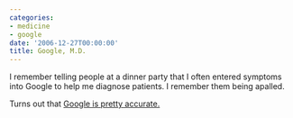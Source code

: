 ```yaml
---
categories:
- medicine
- google
date: '2006-12-27T00:00:00'
title: Google, M.D.
---
```



I remember telling people at a dinner party that I often entered symptoms into Google to help me diagnose patients. I remember them being apalled.

Turns out that [Google is pretty accurate.](http://general-medicine.jwatch.org/cgi/content/full/2006/1226/1?q=etoc)
